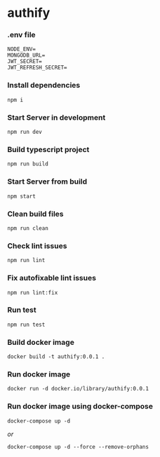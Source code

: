 # authify

### .env file
```
NODE_ENV=
MONGODB_URL=
JWT_SECRET=
JWT_REFRESH_SECRET=
```


### Install dependencies
```
npm i
```


### Start Server in development
```
npm run dev
```


### Build typescript project
```
npm run build
```


### Start Server from build
```
npm start
```


### Clean build files
```
npm run clean
```


### Check lint issues
```
npm run lint
```


### Fix autofixable lint issues
```
npm run lint:fix
```


### Run test
```
npm run test
```


### Build docker image
```
docker build -t authify:0.0.1 .
```


### Run docker image
```
docker run -d docker.io/library/authify:0.0.1
```


### Run docker image using docker-compose
```
docker-compose up -d
```
*or*
```
docker-compose up -d --force --remove-orphans
```
